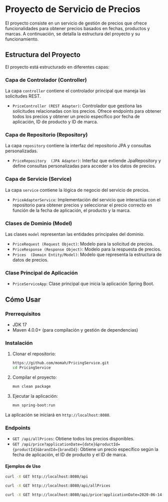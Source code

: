 # Proyecto de Servicio de Precios

El proyecto consiste en un servicio de gestión de precios que ofrece funcionalidades para obtener precios basados en fechas, productos y marcas. A continuación, se detalla la estructura del proyecto y su funcionamiento.

## Estructura del Proyecto

El proyecto está estructurado en diferentes capas:

### Capa de Controlador (Controller)

La capa `controller` contiene el controlador principal que maneja las solicitudes REST.

- `PriceController (REST Adapter)`: Controlador que gestiona las solicitudes relacionadas con los precios. Ofrece endpoints para obtener todos los precios y obtener un precio específico por fecha de aplicación, ID de producto y ID de marca.

### Capa de Repositorio (Repository)

La capa `repository` contiene la interfaz del repositorio JPA y consultas personalizadas.

- `PriceRepository  (JPA Adapter)`: Interfaz que extiende JpaRepository y define consultas personalizadas para acceder a los datos de precios.

### Capa de Servicio (Service)

La capa `service` contiene la lógica de negocio del servicio de precios.

- `PriceAdapterService`: Implementación del servicio que interactúa con el repositorio para obtener precios y seleccionar el precio correcto en función de la fecha de aplicación, el producto y la marca.

### Clases de Dominio (Model)

Las clases `model` representan las entidades principales del dominio.

- `PriceRequest (Request Object)`: Modelo para la solicitud de precios.
- `PriceResponse (Response Object)`: Modelo para la respuesta de precios.
- `Prices  (Domain Entity/Model)`: Modelo que representa la estructura de datos de precios.

### Clase Principal de Aplicación

- `PriceServiceApp`: Clase principal que inicia la aplicación Spring Boot.

## Cómo Usar

### Prerrequisitos

- JDK 17 
- Maven 4.0.0+ (para compilación y gestión de dependencias)

### Instalación

1. Clonar el repositorio:

    ```bash
    https://github.com/momah/PricingService.git
    cd PricingService
    ```

2. Compilar el proyecto:

    ```bash
    mvn clean package
    ```

3. Ejecutar la aplicación:

    ```bash
    mvn spring-boot:run
    ```

La aplicación se iniciará en `http://localhost:8080`.

### Endpoints

- `GET /api/allPrices`: Obtiene todos los precios disponibles.
- `GET /api/price?applicationDate={date}&productId={productId}&brandId={brandId}`: Obtiene un precio específico según la fecha de aplicación, el ID de producto y el ID de marca.


#### Ejemplos de Uso

```bash
curl -X GET http://localhost:8080/api
```
```bash
curl -X GET http://localhost:8080/api/allPrices
```
```bash
curl -X GET http://localhost:8080/api/price?applicationDate=2020-06-14-10.00.00&productId=35455&brandId=1
```


